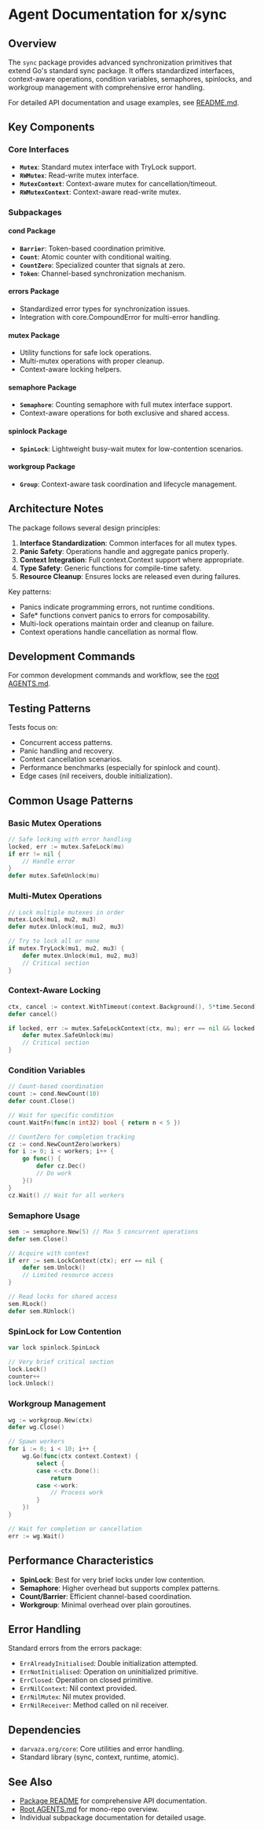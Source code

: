 # Agent Documentation for x/sync

## Overview

The `sync` package provides advanced synchronization primitives that extend
Go's standard sync package. It offers standardized interfaces, context-aware
operations, condition variables, semaphores, spinlocks, and workgroup
management with comprehensive error handling.

For detailed API documentation and usage examples, see [README.md](README.md).

## Key Components

### Core Interfaces

- **`Mutex`**: Standard mutex interface with TryLock support.
- **`RWMutex`**: Read-write mutex interface.
- **`MutexContext`**: Context-aware mutex for cancellation/timeout.
- **`RWMutexContext`**: Context-aware read-write mutex.

### Subpackages

#### cond Package

- **`Barrier`**: Token-based coordination primitive.
- **`Count`**: Atomic counter with conditional waiting.
- **`CountZero`**: Specialized counter that signals at zero.
- **`Token`**: Channel-based synchronization mechanism.

#### errors Package

- Standardized error types for synchronization issues.
- Integration with core.CompoundError for multi-error handling.

#### mutex Package

- Utility functions for safe lock operations.
- Multi-mutex operations with proper cleanup.
- Context-aware locking helpers.

#### semaphore Package

- **`Semaphore`**: Counting semaphore with full mutex interface support.
- Context-aware operations for both exclusive and shared access.

#### spinlock Package

- **`SpinLock`**: Lightweight busy-wait mutex for low-contention scenarios.

#### workgroup Package

- **`Group`**: Context-aware task coordination and lifecycle management.

## Architecture Notes

The package follows several design principles:

1. **Interface Standardization**: Common interfaces for all mutex types.
2. **Panic Safety**: Operations handle and aggregate panics properly.
3. **Context Integration**: Full context.Context support where appropriate.
4. **Type Safety**: Generic functions for compile-time safety.
5. **Resource Cleanup**: Ensures locks are released even during failures.

Key patterns:

- Panics indicate programming errors, not runtime conditions.
- Safe* functions convert panics to errors for composability.
- Multi-lock operations maintain order and cleanup on failure.
- Context operations handle cancellation as normal flow.

## Development Commands

For common development commands and workflow, see the
[root AGENTS.md](../AGENTS.md).

## Testing Patterns

Tests focus on:

- Concurrent access patterns.
- Panic handling and recovery.
- Context cancellation scenarios.
- Performance benchmarks (especially for spinlock and count).
- Edge cases (nil receivers, double initialization).

## Common Usage Patterns

### Basic Mutex Operations

```go
// Safe locking with error handling
locked, err := mutex.SafeLock(mu)
if err != nil {
    // Handle error
}
defer mutex.SafeUnlock(mu)
```

### Multi-Mutex Operations

```go
// Lock multiple mutexes in order
mutex.Lock(mu1, mu2, mu3)
defer mutex.Unlock(mu1, mu2, mu3)

// Try to lock all or none
if mutex.TryLock(mu1, mu2, mu3) {
    defer mutex.Unlock(mu1, mu2, mu3)
    // Critical section
}
```

### Context-Aware Locking

```go
ctx, cancel := context.WithTimeout(context.Background(), 5*time.Second)
defer cancel()

if locked, err := mutex.SafeLockContext(ctx, mu); err == nil && locked {
    defer mutex.SafeUnlock(mu)
    // Critical section
}
```

### Condition Variables

```go
// Count-based coordination
count := cond.NewCount(10)
defer count.Close()

// Wait for specific condition
count.WaitFn(func(n int32) bool { return n < 5 })

// CountZero for completion tracking
cz := cond.NewCountZero(workers)
for i := 0; i < workers; i++ {
    go func() {
        defer cz.Dec()
        // Do work
    }()
}
cz.Wait() // Wait for all workers
```

### Semaphore Usage

```go
sem := semaphore.New(5) // Max 5 concurrent operations
defer sem.Close()

// Acquire with context
if err := sem.LockContext(ctx); err == nil {
    defer sem.Unlock()
    // Limited resource access
}

// Read locks for shared access
sem.RLock()
defer sem.RUnlock()
```

### SpinLock for Low Contention

```go
var lock spinlock.SpinLock

// Very brief critical section
lock.Lock()
counter++
lock.Unlock()
```

### Workgroup Management

```go
wg := workgroup.New(ctx)
defer wg.Close()

// Spawn workers
for i := 0; i < 10; i++ {
    wg.Go(func(ctx context.Context) {
        select {
        case <-ctx.Done():
            return
        case <-work:
            // Process work
        }
    })
}

// Wait for completion or cancellation
err := wg.Wait()
```

## Performance Characteristics

- **SpinLock**: Best for very brief locks under low contention.
- **Semaphore**: Higher overhead but supports complex patterns.
- **Count/Barrier**: Efficient channel-based coordination.
- **Workgroup**: Minimal overhead over plain goroutines.

## Error Handling

Standard errors from the errors package:

- `ErrAlreadyInitialised`: Double initialization attempted.
- `ErrNotInitialised`: Operation on uninitialized primitive.
- `ErrClosed`: Operation on closed primitive.
- `ErrNilContext`: Nil context provided.
- `ErrNilMutex`: Nil mutex provided.
- `ErrNilReceiver`: Method called on nil receiver.

## Dependencies

- `darvaza.org/core`: Core utilities and error handling.
- Standard library (sync, context, runtime, atomic).

## See Also

- [Package README](README.md) for comprehensive API documentation.
- [Root AGENTS.md](../AGENTS.md) for mono-repo overview.
- Individual subpackage documentation for detailed usage.
